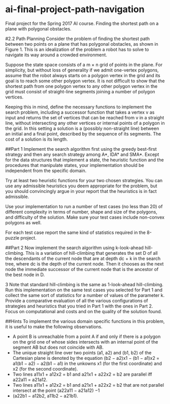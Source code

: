 # ai-final-project-path-navigation
Final project for the Spring 2017 AI course. Finding the shortest path on a plane with polygonal obstacles.


#2.2 Path Planning
Consider the problem of finding the shortest path between two points on a plane that has polygonal
obstacles, as shown in Figure 1. This is an idealization of the problem a robot has to solve to
navigate its way around a crowded environment.

Suppose the state space consists of a m × n grid of points in the plane. For simplicity, but
without loss of generality if we admit one-vertex polygons, assume that the robot always starts on
a polygon vertex in the grid and its goal is to reach some other polygon vertex.
It is not difficult to show that the shortest path from one polygon vertex to any other polygon
vertex in the grid must consist of straight-line segments joining a number of polygon vertices.

Keeping this in mind, define the necessary functions to implement the search problem, including a
successor function that takes a vertex v as input and returns the set of vertices that can be reached
from v in a straight line, without intersecting any other vertices or internal points of a polygon in
the grid. In this setting a solution is a (possibly non-straight line) between an initial and a final
point, described by the sequence of its segments. The cost of a solution is its length.

##Part 1 
Implement the search algorithm first using the greedy best-first strategy and then any
search strategy among A*, IDA* and SMA*. Except for the data structures that implement a state,
the heuristic function and the procedures that manipulate states, your implementation should be
independent from the specific domain.

Try at least two heuristic functions for your two chosen strategies. You can use any admissible
heuristics you deem appropriate for the problem, but you should convincingly argue in your report
that the heuristics is in fact admissible.

Use your implementation to run a number of test cases (no less than 20) of different complexity
in terms of number, shape and size of the polygons, and difficulty of the solution. Make sure your
test cases include non-convex polygons as well.

For each test case report the same kind of statistics required in the 8-puzzle project.

##Part 2
Now implement the search algorithm using k-look-ahead hill-climbing. This is a variation
of hill-climbing that generates the set D of all the descendants of the current node that are at depth
dc + k in the search tree, where dc is the depth of the current node. Then it chooses as the next
node the immediate successor of the current node that is the ancestor of the best node in D.

3 Note
that standard hill-climbing is the same as 1-look-ahead hill-climbing.
Run this implementation on the same test cases you selected for Part 1 and collect the same
sort of statistics for a number of values of the parameter k.
Provide a comparative evaluation of all the various configurations of strategies and heuristics
that you tried in Part 1 with the ones in Part 2. Focus on computational and costs and on the
quality of the solution found.

##Hints
To implement the various domain specific functions in this problem, it is useful to make the following
observations.

* A point B is unreachable from a point A if and only if there is a polygon on the grid one of
whose sides intersects with an internal point of the segment AB but does not coincide with
AB.
* The unique straight line over two points (a1, a2) and (b1, b2) of the Cartesian plane is denoted by the equation
(b2 − a2)x1 − (b1 − a1)x2 = a1(b1 − a2) − a2(b1 − a1)
in the unkowns x1 (for the first coordinate) and x2 (for the second coordinate).
* Two lines a11x1 + a12x2 = b1 and a21x1 + a22x2 = b2 are parallel iff a22a11 = a21a12.
* Two lines a11x1 + a12x2 = b1 and a21x1 + a22x2 = b2 that are not parallel intersect at the
point
(a22a11 − a21a12)
−1
* (a22b1 − a12b2, a11b2 − a21b1).